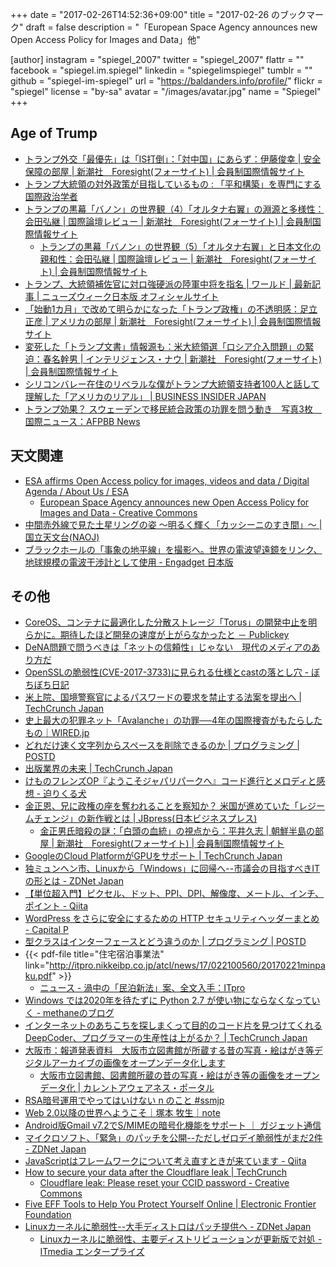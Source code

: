 +++
date = "2017-02-26T14:52:36+09:00"
title = "2017-02-26 のブックマーク"
draft = false
description = "「European Space Agency announces new Open Access Policy for Images and Data」他"

[author]
  instagram = "spiegel_2007"
  twitter = "spiegel_2007"
  flattr = ""
  facebook = "spiegel.im.spiegel"
  linkedin = "spiegelimspiegel"
  tumblr = ""
  github = "spiegel-im-spiegel"
  url = "https://baldanders.info/profile/"
  flickr = "spiegel"
  license = "by-sa"
  avatar = "/images/avatar.jpg"
  name = "Spiegel"
+++

## Age of Trump

- [トランプ外交「最優先」は「IS打倒」：「対中国」にあらず：伊藤俊幸 | 安全保障の部屋 | 新潮社　Foresight(フォーサイト) | 会員制国際情報サイト](http://www.fsight.jp/articles/-/42028)
- [トランプ大統領の対外政策が目指しているもの : 「平和構築」を専門にする国際政治学者](http://shinodahideaki.blog.jp/archives/13998313.html)
- [トランプの黒幕「バノン」の世界観（4）「オルタナ右翼」の淵源と多様性：会田弘継 | 国際論壇レビュー | 新潮社　Foresight(フォーサイト) | 会員制国際情報サイト](http://www.fsight.jp/articles/-/42017)
    - [トランプの黒幕「バノン」の世界観（5）「オルタナ右翼」と日本文化の親和性：会田弘継 | 国際論壇レビュー | 新潮社　Foresight(フォーサイト) | 会員制国際情報サイト](http://www.fsight.jp/articles/-/42035)
- [トランプ、大統領補佐官に対ロ強硬派の陸軍中将を指名 | ワールド | 最新記事 | ニューズウィーク日本版 オフィシャルサイト](http://www.newsweekjapan.jp/stories/world/2017/02/post-7023.php)
- [「始動1カ月」で改めて明らかになった「トランプ政権」の不透明感：足立正彦 | アメリカの部屋 | 新潮社　Foresight(フォーサイト) | 会員制国際情報サイト](http://www.fsight.jp/articles/-/42033)
- [変死した「トランプ文書」情報源も：米大統領選「ロシア介入問題」の緊迫：春名幹男 | インテリジェンス・ナウ | 新潮社　Foresight(フォーサイト) | 会員制国際情報サイト](http://www.fsight.jp/articles/-/42038)
- [シリコンバレー在住のリベラルな僕がトランプ大統領支持者100人と話して理解した「アメリカのリアル」 | BUSINESS INSIDER JAPAN](https://www.businessinsider.jp/post-1067)
- [トランプ効果？ スウェーデンで移民統合政策の功罪を問う動き　写真3枚　国際ニュース：AFPBB News](http://www.afpbb.com/articles/-/3118980)

## 天文関連

- [ESA affirms Open Access policy for images, videos and data / Digital Agenda / About Us / ESA](http://www.esa.int/About_Us/Digital_Agenda/ESA_affirms_Open_Access_policy_for_images_videos_and_data)
    - [European Space Agency announces new Open Access Policy for Images and Data - Creative Commons](https://creativecommons.org/2017/02/21/esa-oa/)
- [中間赤外線で見た土星リングの姿 〜明るく輝く「カッシーニのすき間」〜 | 国立天文台(NAOJ)](http://www.nao.ac.jp/news/science/2017/20170224-subaru.html)
- [ブラックホールの「事象の地平線」を撮影へ。世界の電波望遠鏡をリンク、地球規模の電波干渉計として使用 - Engadget 日本版](http://japanese.engadget.com/2017/02/21/4-a/)

## その他

- [CoreOS、コンテナに最適化した分散ストレージ「Torus」の開発中止を明らかに。期待したほど開発の速度が上がらなかったと － Publickey](http://www.publickey1.jp/blog/17/coreostorus_1.html)
- [DeNA問題で問うべきは「ネットの信頼性」じゃない　現代のメディアのあり方だ](https://www.buzzfeed.com/daisukefuruta/curation-internet-and-media)
- [OpenSSLの脆弱性(CVE-2017-3733)に見られる仕様とcastの落とし穴 - ぼちぼち日記](http://jovi0608.hatenablog.com/entry/2017/02/20/122531)
- [米上院、国境警察官によるパスワードの要求を禁止する法案を提出へ | TechCrunch Japan](https://jp.techcrunch.com/2017/02/21/20170220wyden-letter-dhs-passwords-warrantless-border-searches/)
- [史上最大の犯罪ネット「Avalanche」の功罪──4年の国際捜査がもたらしたもの｜WIRED.jp](http://wired.jp/2017/02/20/took-4-years-take/)
- [どれだけ速く文字列からスペースを削除できるのか | プログラミング | POSTD](http://postd.cc/how-quickly-can-you-remove-spaces-from-a-string/)
- [出版業界の未来 | TechCrunch Japan](https://jp.techcrunch.com/2017/02/21/20170220whats-next-for-books/)
- [けものフレンズOP『ようこそジャパリパークへ』コード進行とメロディと感想 - 迫りくる犬](http://motcho2.hateblo.jp/entry/2017/02/21/152333)
- [金正恩、兄に政権の座を奪われることを察知か？ 米国が進めていた「レジームチェンジ」の新作戦とは | JBpress(日本ビジネスプレス)](http://jbpress.ismedia.jp/articles/-/49240)
    - [金正男氏暗殺の謎：「白頭の血統」の視点から：平井久志 | 朝鮮半島の部屋 | 新潮社　Foresight(フォーサイト) | 会員制国際情報サイト](http://www.fsight.jp/articles/-/42024)
- [GoogleのCloud PlatformがGPUをサポート | TechCrunch Japan](https://jp.techcrunch.com/2017/02/22/20170221google-launches-gpu-support-for-its-cloud-platform/)
- [独ミュンヘン市、Linuxから「Windows」に回帰へ--市議会の目指すべきITの形とは - ZDNet Japan](https://japan.zdnet.com/article/35096820/)
- [【単位超入門】ピクセル、ドット、PPI、DPI、解像度、メートル、インチ、ポイント - Qiita](http://qiita.com/7968/items/61a1deff80721f412096)
- [WordPress をさらに安全にするための HTTP セキュリティヘッダーまとめ - Capital P](https://capitalp.jp/2017/02/21/http-security-headers/)
- [型クラスはインターフェースとどう違うのか | プログラミング | POSTD](http://postd.cc/how_do_type_classes_differ_from_interfaces/)
- {{< pdf-file title="住宅宿泊事業法" link="http://itpro.nikkeibp.co.jp/atcl/news/17/022100560/20170221minpaku.pdf" >}}
    - [ニュース - 渦中の「民泊新法」案、全文入手：ITpro](http://itpro.nikkeibp.co.jp/atcl/news/17/022100560/?rt=nocnt)
- [Windows では2020年を待たずに Python 2.7 が使い物にならなくなっていく - methaneのブログ](http://methane.hatenablog.jp/entry/mysqlclient-python-no-2)
- [インターネットのあちこちを探しまくって目的のコード片を見つけてくれるDeepCoder、プログラマーの生産性は上がるか？ | TechCrunch Japan](https://jp.techcrunch.com/2017/02/24/20170223deepcoder-builds-programs-using-code-it-finds-lying-around/)
- [大阪市：報道発表資料　大阪市立図書館が所蔵する昔の写真・絵はがき等デジタルアーカイブの画像をオープンデータ化します](http://www.city.osaka.lg.jp/hodoshiryo/kyoiku/0000390304.html)
    - [大阪市立図書館、図書館所蔵の昔の写真・絵はがき等の画像をオープンデータ化 | カレントアウェアネス・ポータル](http://www.current.ndl.go.jp/node/33536)
- [RSA暗号運用でやってはいけない n のこと #ssmjp](https://www.slideshare.net/sonickun/rsa-n-ssmjp)
- [Web 2.0以降の世界へようこそ｜塚本 牧生｜note](https://note.mu/tsukamoto/n/n0148bd126d9c)
- [Android版Gmail v7.2でS/MIMEの暗号化機能をサポート ｜ ガジェット通信](http://getnews.jp/archives/1638152)
- [マイクロソフト、「緊急」のパッチを公開--ただしゼロデイ脆弱性がまだ2件 - ZDNet Japan](https://japan.zdnet.com/article/35096988/)
- [JavaScriptはフレームワークについて考え直すときが来ています - Qiita](http://qiita.com/rana_kualu/items/de6d3d3fd32dfd1c4672)
- [How to secure your data after the Cloudflare leak | TechCrunch](https://techcrunch.com/2017/02/24/how-to-secure-your-data-after-the-cloudflare-leak/)
    - [Cloudflare leak: Please reset your CCID password - Creative Commons](https://creativecommons.org/2017/02/24/cloudflare-reset-ccid-password/)
- [Five EFF Tools to Help You Protect Yourself Online | Electronic Frontier Foundation](https://www.eff.org/deeplinks/2016/09/five-eff-tools-help-you-protect-yourself-online)
- [Linuxカーネルに脆弱性--大手ディストロはパッチ提供へ - ZDNet Japan](https://japan.zdnet.com/article/35097100/)
    - [Linuxカーネルに脆弱性、主要ディストリビューションが更新版で対処 - ITmedia エンタープライズ](http://www.itmedia.co.jp/enterprise/articles/1702/24/news069.html)
